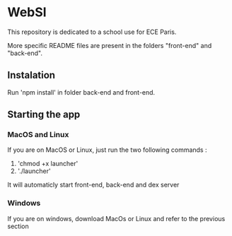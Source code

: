 # WebSI

This repository is dedicated to a school use for ECE Paris.

More specific README files are present in the folders "front-end" and "back-end".

## Instalation 

Run 'npm install' in folder back-end and front-end. 

## Starting the app

### MacOS and Linux
If you are on MacOS or Linux, just run the two following commands : 
1. 'chmod +x launcher'
2. './launcher'

It will automaticly start front-end, back-end and dex server

### Windows
If you are on windows, download MacOs or Linux and refer to the previous section

